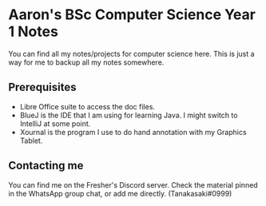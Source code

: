 # Aaron's BSc Computer Science Year 1 Notes
You can find all my notes/projects for computer science here. This is just a way for me to backup all my notes somewhere.

## Prerequisites
- Libre Office suite to access the doc files.
- BlueJ is the IDE that I am using for learning Java. I might switch to IntelliJ at some point.
- Xournal is the program I use to do hand annotation with my Graphics Tablet.

## Contacting me
You can find me on the Fresher's Discord server. Check the material pinned in the WhatsApp group chat, or add me directly. (Tanakasaki#0999)


